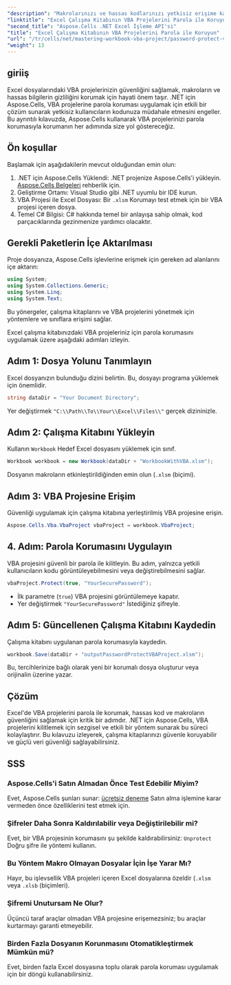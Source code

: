 ```yaml
---
"description": "Makrolarınızı ve hassas kodlarınızı yetkisiz erişime karşı korumak için parola korumasını nasıl uygulayacağınızı adım adım öğrenin."
"linktitle": "Excel Çalışma Kitabının VBA Projelerini Parola ile Koruyun"
"second_title": "Aspose.Cells .NET Excel İşleme API'si"
"title": "Excel Çalışma Kitabının VBA Projelerini Parola ile Koruyun"
"url": "/tr/cells/net/mastering-workbook-vba-project/password-protect-vba-projects/"
"weight": 13
---
```


## giriiş

Excel dosyalarındaki VBA projelerinizin güvenliğini sağlamak, makroların ve hassas bilgilerin gizliliğini korumak için hayati önem taşır. .NET için Aspose.Cells, VBA projelerine parola koruması uygulamak için etkili bir çözüm sunarak yetkisiz kullanıcıların kodunuza müdahale etmesini engeller. Bu ayrıntılı kılavuzda, Aspose.Cells kullanarak VBA projelerinizi parola korumasıyla korumanın her adımında size yol göstereceğiz.

## Ön koşullar

Başlamak için aşağıdakilerin mevcut olduğundan emin olun:

1. .NET için Aspose.Cells Yüklendi: .NET projenize Aspose.Cells'i yükleyin. [Aspose.Cells Belgeleri](https://reference.aspose.com/cells/net/) rehberlik için.
2. Geliştirme Ortamı: Visual Studio gibi .NET uyumlu bir IDE kurun.
3. VBA Projesi ile Excel Dosyası: Bir `.xlsm` Korumayı test etmek için bir VBA projesi içeren dosya.
4. Temel C# Bilgisi: C# hakkında temel bir anlayışa sahip olmak, kod parçacıklarında gezinmenize yardımcı olacaktır.

## Gerekli Paketlerin İçe Aktarılması

Proje dosyanıza, Aspose.Cells işlevlerine erişmek için gereken ad alanlarını içe aktarın:

```csharp
using System;
using System.Collections.Generic;
using System.Linq;
using System.Text;
```

Bu yönergeler, çalışma kitaplarını ve VBA projelerini yönetmek için yöntemlere ve sınıflara erişimi sağlar.

Excel çalışma kitabınızdaki VBA projeleriniz için parola korumasını uygulamak üzere aşağıdaki adımları izleyin.

## Adım 1: Dosya Yolunu Tanımlayın

Excel dosyanızın bulunduğu dizini belirtin. Bu, dosyayı programa yüklemek için önemlidir.

```csharp
string dataDir = "Your Document Directory";
```

Yer değiştirmek `"C:\\Path\\To\\Your\\Excel\\Files\\"` gerçek dizininizle.

## Adım 2: Çalışma Kitabını Yükleyin

Kullanın `Workbook` Hedef Excel dosyasını yüklemek için sınıf.

```csharp
Workbook workbook = new Workbook(dataDir + "WorkbookWithVBA.xlsm");
```

Dosyanın makroların etkinleştirildiğinden emin olun (`.xlsm` (biçimi).

## Adım 3: VBA Projesine Erişim

Güvenliği uygulamak için çalışma kitabına yerleştirilmiş VBA projesine erişin.

```csharp
Aspose.Cells.Vba.VbaProject vbaProject = workbook.VbaProject;
```

## 4. Adım: Parola Korumasını Uygulayın

VBA projesini güvenli bir parola ile kilitleyin. Bu adım, yalnızca yetkili kullanıcıların kodu görüntüleyebilmesini veya değiştirebilmesini sağlar.

```csharp
vbaProject.Protect(true, "YourSecurePassword");
```

- İlk parametre (`true`) VBA projesini görüntülemeye kapatır.
- Yer değiştirmek `"YourSecurePassword"` İstediğiniz şifreyle.

## Adım 5: Güncellenen Çalışma Kitabını Kaydedin

Çalışma kitabını uygulanan parola korumasıyla kaydedin.

```csharp
workbook.Save(dataDir + "outputPasswordProtectVBAProject.xlsm");
```

Bu, tercihlerinize bağlı olarak yeni bir korumalı dosya oluşturur veya orijinalin üzerine yazar.

## Çözüm

Excel'de VBA projelerini parola ile korumak, hassas kod ve makroların güvenliğini sağlamak için kritik bir adımdır. .NET için Aspose.Cells, VBA projelerini kilitlemek için sezgisel ve etkili bir yöntem sunarak bu süreci kolaylaştırır. Bu kılavuzu izleyerek, çalışma kitaplarınızı güvenle koruyabilir ve güçlü veri güvenliği sağlayabilirsiniz.

## SSS

### Aspose.Cells'i Satın Almadan Önce Test Edebilir Miyim?
Evet, Aspose.Cells şunları sunar: [ücretsiz deneme](https://releases.aspose.com/) Satın alma işlemine karar vermeden önce özelliklerini test etmek için.

### Şifreler Daha Sonra Kaldırılabilir veya Değiştirilebilir mi?
Evet, bir VBA projesinin korumasını şu şekilde kaldırabilirsiniz: `Unprotect` Doğru şifre ile yöntemi kullanın.

### Bu Yöntem Makro Olmayan Dosyalar İçin İşe Yarar Mı?
Hayır, bu işlevsellik VBA projeleri içeren Excel dosyalarına özeldir (`.xlsm` veya `.xlsb` (biçimleri).

### Şifremi Unutursam Ne Olur?
Üçüncü taraf araçlar olmadan VBA projesine erişemezsiniz; bu araçlar kurtarmayı garanti etmeyebilir.

### Birden Fazla Dosyanın Korunmasını Otomatikleştirmek Mümkün mü?
Evet, birden fazla Excel dosyasına toplu olarak parola koruması uygulamak için bir döngü kullanabilirsiniz.